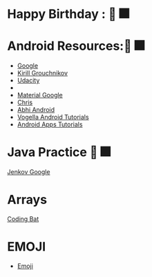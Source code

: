 
# Happy Birthday : :tada: :fireworks:
# Android Resources::tada: :fireworks:
* <a href="https://android-developers.googleblog.com/2014/08/material-design-in-2014-google-io-app.html">Google  </a>
* <a href ="https://plus.google.com/+KirillGrouchnikov">Kirill Grouchnikov </a>
* <a href ="http://labs.udacity.com/android-visualizer/#/android/padding-and-margin">Udacity</a>
* <a href ="https://drive.google.com/file/d/0B5XIkMkayHgRMVljUVIyZzNmQUU/view"></a>
* <a href ="https://material.io/guidelines/style/color.html#color-color-palette"> Material Google</a>
* <a  href ="https://chris.banes.me/">Chris </a>
* <a href ="http://abhiandroid.com/">Abhi Android</a>
* <a href ="http://www.vogella.com/">Vogella Android Tutorials</a>
* <a href="http://www.mkyong.com/android/">Android Apps Tutorials</a>

# Java Practice :tada: :fireworks:
<a href ="http://tutorials.jenkov.com/">Jenkov Google </a>
# Arrays
<a href ="http://codingbat.com/java/Array-1">Coding Bat</a>
# EMOJI

* <a href ="https://www.emojione.com/">Emoji</a>

